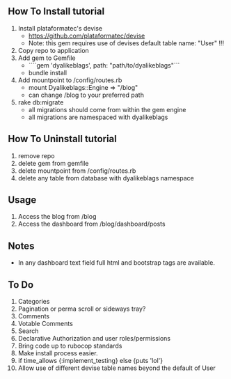## How To Install tutorial
1. Install plataformatec's devise 
	* https://github.com/plataformatec/devise
	* Note: this gem requires use of devises default table name:  "User" !!!
2. Copy repo to application
3. Add gem to Gemfile
	* ````gem 'dyalikeblags', path: "path/to/dyalikeblags"```
	* bundle install
4. Add mountpoint to /config/routes.rb
	* mount Dyalikeblags::Engine => "/blog"
	* can change /blog to your preferred path
5. rake db:migrate
	* all migrations should come from within the gem engine
	* all migrations are namespaced with dyalikeblags
	
## How To Uninstall tutorial
1. remove repo
2. delete gem from gemfile
3. delete mountpoint from /config/routes.rb
4. delete any table from database with dyalikeblags namespace


## Usage
1. Access the blog from /blog
2. Access the dashboard from /blog/dashboard/posts

## Notes
* In any dashboard text field full html and bootstrap tags are available.

## To Do

1. Categories
2. Pagination or perma scroll or sideways tray?
3. Comments
4. Votable Comments
5. Search
6. Declarative Authorization and user roles/permissions
7. Bring code up to rubocop standards
8. Make install process easier.
6. if time_allows {:implement_testing} else {puts 'lol'}
7. Allow use of different devise table names beyond the default of User





